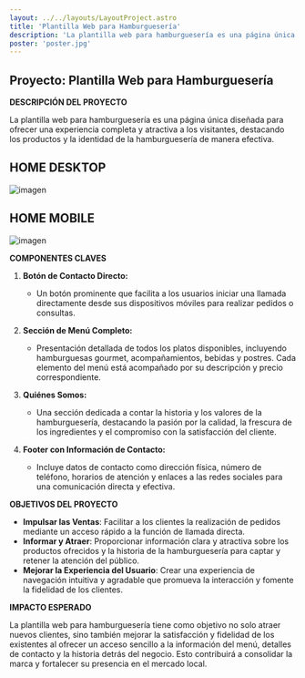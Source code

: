 ```yaml
---
layout: ../../layouts/LayoutProject.astro
title: 'Plantilla Web para Hamburguesería'
description: 'La plantilla web para hamburguesería es una página única diseñada para ofrecer una experiencia completa y atractiva a los visitantes, destacando los productos y la identidad de la hamburguesería de manera efectiva.'
poster: 'poster.jpg'
---
```


## Proyecto: Plantilla Web para Hamburguesería

**DESCRIPCIÓN DEL PROYECTO**

La plantilla web para hamburguesería es una página única diseñada para ofrecer una experiencia completa y atractiva a los visitantes, destacando los productos y la identidad de la hamburguesería de manera efectiva.

## HOME DESKTOP
![imagen](/portfolio/projects/project-4/pc.png)

## HOME MOBILE
![imagen](/portfolio/projects/project-4/mobile.png)

**COMPONENTES CLAVES**

1. **Botón de Contacto Directo:**
   - Un botón prominente que facilita a los usuarios iniciar una llamada directamente desde sus dispositivos móviles para realizar pedidos o consultas.

2. **Sección de Menú Completo:**
   - Presentación detallada de todos los platos disponibles, incluyendo hamburguesas gourmet, acompañamientos, bebidas y postres. Cada elemento del menú está acompañado por su descripción y precio correspondiente.

3. **Quiénes Somos:**
   - Una sección dedicada a contar la historia y los valores de la hamburguesería, destacando la pasión por la calidad, la frescura de los ingredientes y el compromiso con la satisfacción del cliente.

4. **Footer con Información de Contacto:**
   - Incluye datos de contacto como dirección física, número de teléfono, horarios de atención y enlaces a las redes sociales para una comunicación directa y efectiva.

**OBJETIVOS DEL PROYECTO**

- **Impulsar las Ventas**: Facilitar a los clientes la realización de pedidos mediante un acceso rápido a la función de llamada directa.
- **Informar y Atraer**: Proporcionar información clara y atractiva sobre los productos ofrecidos y la historia de la hamburguesería para captar y retener la atención del público.
- **Mejorar la Experiencia del Usuario**: Crear una experiencia de navegación intuitiva y agradable que promueva la interacción y fomente la fidelidad de los clientes.

**IMPACTO ESPERADO**

La plantilla web para hamburguesería tiene como objetivo no solo atraer nuevos clientes, sino también mejorar la satisfacción y fidelidad de los existentes al ofrecer un acceso sencillo a la información del menú, detalles de contacto y la historia detrás del negocio. Esto contribuirá a consolidar la marca y fortalecer su presencia en el mercado local.